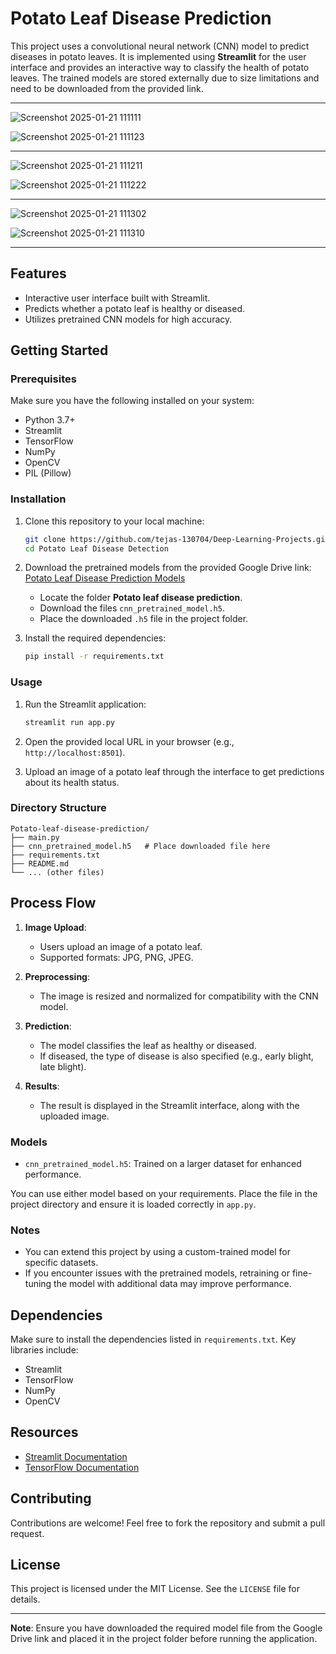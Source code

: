 
# Potato Leaf Disease Prediction

This project uses a convolutional neural network (CNN) model to predict diseases in potato leaves. It is implemented using **Streamlit** for the user interface and provides an interactive way to classify the health of potato leaves. The trained models are stored externally due to size limitations and need to be downloaded from the provided link.

---

![Screenshot 2025-01-21 111111](https://github.com/user-attachments/assets/d3c0816e-4361-4b37-ad02-64bf72ed0d10)

![Screenshot 2025-01-21 111123](https://github.com/user-attachments/assets/6e7a01f7-7740-49ee-972a-a271a7a6454d)

---

![Screenshot 2025-01-21 111211](https://github.com/user-attachments/assets/0f6a5305-6788-4db6-9d2f-ca79db747f90)


![Screenshot 2025-01-21 111222](https://github.com/user-attachments/assets/2e24379b-025d-45ad-82dc-c06dfc27d180)


---

![Screenshot 2025-01-21 111302](https://github.com/user-attachments/assets/37a333d1-cb21-488b-916e-988dc8edd3cd)


![Screenshot 2025-01-21 111310](https://github.com/user-attachments/assets/52821233-33d4-4cc3-8591-cd8bdfe94b1b)

---

## Features
- Interactive user interface built with Streamlit.
- Predicts whether a potato leaf is healthy or diseased.
- Utilizes pretrained CNN models for high accuracy.

## Getting Started

### Prerequisites
Make sure you have the following installed on your system:
- Python 3.7+
- Streamlit
- TensorFlow
- NumPy
- OpenCV
- PIL (Pillow)

### Installation
1. Clone this repository to your local machine:
   ```bash
   git clone https://github.com/tejas-130704/Deep-Learning-Projects.git
   cd Potato Leaf Disease Detection
   ```

2. Download the pretrained models from the provided Google Drive link:
   [Potato Leaf Disease Prediction Models](https://drive.google.com/drive/folders/1vmIo1fBBkf7hxCmg50Y2ErcSg5063fDL?usp=sharing)
   - Locate the folder **Potato leaf disease prediction**.
   - Download the files `cnn_pretrained_model.h5`.
   - Place the downloaded `.h5` file in the project folder.

3. Install the required dependencies:
   ```bash
   pip install -r requirements.txt
   ```

### Usage
1. Run the Streamlit application:
   ```bash
   streamlit run app.py
   ```

2. Open the provided local URL in your browser (e.g., `http://localhost:8501`).

3. Upload an image of a potato leaf through the interface to get predictions about its health status.

### Directory Structure
```
Potato-leaf-disease-prediction/
├── main.py
├── cnn_pretrained_model.h5   # Place downloaded file here
├── requirements.txt
├── README.md
└── ... (other files)
```

## Process Flow
1. **Image Upload**:
   - Users upload an image of a potato leaf.
   - Supported formats: JPG, PNG, JPEG.

2. **Preprocessing**:
   - The image is resized and normalized for compatibility with the CNN model.

3. **Prediction**:
   - The model classifies the leaf as healthy or diseased.
   - If diseased, the type of disease is also specified (e.g., early blight, late blight).

4. **Results**:
   - The result is displayed in the Streamlit interface, along with the uploaded image.

### Models
- `cnn_pretrained_model.h5`: Trained on a larger dataset for enhanced performance.

You can use either model based on your requirements. Place the file in the project directory and ensure it is loaded correctly in `app.py`.

### Notes
- You can extend this project by using a custom-trained model for specific datasets.
- If you encounter issues with the pretrained models, retraining or fine-tuning the model with additional data may improve performance.

## Dependencies
Make sure to install the dependencies listed in `requirements.txt`. Key libraries include:
- Streamlit
- TensorFlow
- NumPy
- OpenCV

## Resources
- [Streamlit Documentation](https://docs.streamlit.io/)
- [TensorFlow Documentation](https://www.tensorflow.org/)

## Contributing
Contributions are welcome! Feel free to fork the repository and submit a pull request.

## License
This project is licensed under the MIT License. See the `LICENSE` file for details.

---

**Note**: Ensure you have downloaded the required model file from the Google Drive link and placed it in the project folder before running the application.

